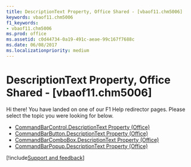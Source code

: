 ```yaml
---
title: DescriptionText Property, Office Shared - [vbaof11.chm5006]
keywords: vbaof11.chm5006
f1_keywords:
- vbaof11.chm5006
ms.prod: office
ms.assetid: c0d44734-0a19-491c-aeae-99c167f7688c
ms.date: 06/08/2017
ms.localizationpriority: medium
---
```



# DescriptionText Property, Office Shared - [vbaof11.chm5006]

Hi there! You have landed on one of our F1 Help redirector pages. Please select the topic you were looking for below.

- [CommandBarControl.DescriptionText Property (Office)](https://msdn.microsoft.com/library/4f7b8e0d-1f3a-f751-86a7-3378f21ecf3d%28Office.15%29.aspx)
- [CommandBarButton.DescriptionText Property (Office)](https://msdn.microsoft.com/library/bc22bef9-e923-40af-296b-959f3f3aeead%28Office.15%29.aspx)
- [CommandBarComboBox.DescriptionText Property (Office)](https://msdn.microsoft.com/library/e06b5800-eecd-6863-68f7-9b88d3c4696b%28Office.15%29.aspx)
- [CommandBarPopup.DescriptionText Property (Office)](https://msdn.microsoft.com/library/81a6b11d-40ea-d17d-4a28-ca423a3e29ec%28Office.15%29.aspx)

[!include[Support and feedback](~/includes/feedback-boilerplate.md)]